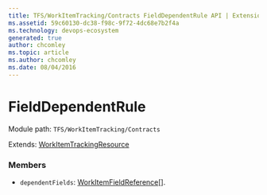 ```yaml
---
title: TFS/WorkItemTracking/Contracts FieldDependentRule API | Extensions for Azure DevOps Services
ms.assetid: 59c60130-dc38-f98c-9f72-4dc68e7b2f4a
ms.technology: devops-ecosystem
generated: true
author: chcomley
ms.topic: article
ms.author: chcomley
ms.date: 08/04/2016
---
```


# FieldDependentRule

Module path: `TFS/WorkItemTracking/Contracts`

Extends: [WorkItemTrackingResource](../../../TFS/WorkItemTracking/Contracts/WorkItemTrackingResource.md)

### Members

* `dependentFields`: [WorkItemFieldReference](../../../TFS/WorkItemTracking/Contracts/WorkItemFieldReference.md)[].
